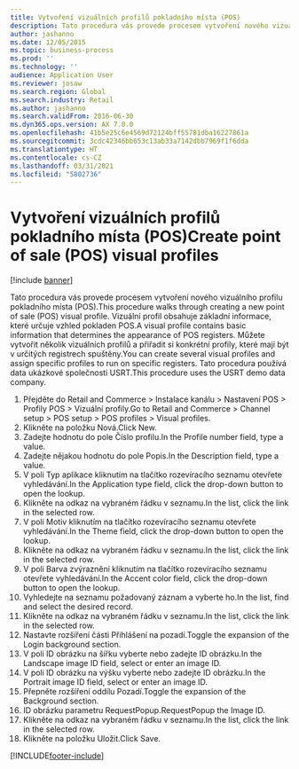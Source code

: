```yaml
---
title: Vytvoření vizuálních profilů pokladního místa (POS)
description: Tato procedura vás provede procesem vytvoření nového vizuálního profilu pokladního místa (POS).
author: jashanno
ms.date: 12/05/2015
ms.topic: business-process
ms.prod: ''
ms.technology: ''
audience: Application User
ms.reviewer: josaw
ms.search.region: Global
ms.search.industry: Retail
ms.author: jashanno
ms.search.validFrom: 2016-06-30
ms.dyn365.ops.version: AX 7.0.0
ms.openlocfilehash: 41b5e25c6e4569d72124bff55781dba16227861a
ms.sourcegitcommit: 3cdc42346bb653c13ab33a7142dbb7969f1f6dda
ms.translationtype: HT
ms.contentlocale: cs-CZ
ms.lasthandoff: 03/31/2021
ms.locfileid: "5802736"
---
```

# <a name="create-point-of-sale-pos-visual-profiles"></a><span data-ttu-id="f1e19-103">Vytvoření vizuálních profilů pokladního místa (POS)</span><span class="sxs-lookup"><span data-stu-id="f1e19-103">Create point of sale (POS) visual profiles</span></span>

[!include [banner](../includes/banner.md)]

<span data-ttu-id="f1e19-104">Tato procedura vás provede procesem vytvoření nového vizuálního profilu pokladního místa (POS).</span><span class="sxs-lookup"><span data-stu-id="f1e19-104">This procedure walks through creating a new point of sale (POS) visual profile.</span></span> <span data-ttu-id="f1e19-105">Vizuální profil obsahuje základní informace, které určuje vzhled pokladen POS.</span><span class="sxs-lookup"><span data-stu-id="f1e19-105">A visual profile contains basic information that determines the appearance of POS registers.</span></span> <span data-ttu-id="f1e19-106">Můžete vytvořit několik vizuálních profilů a přiřadit si konkrétní profily, které mají být v určitých registrech spuštěny.</span><span class="sxs-lookup"><span data-stu-id="f1e19-106">You can create several visual profiles and assign specific profiles to run on specific registers.</span></span> <span data-ttu-id="f1e19-107">Tato procedura používá data ukázkové společnosti USRT.</span><span class="sxs-lookup"><span data-stu-id="f1e19-107">This procedure uses the USRT demo data company.</span></span>

1. <span data-ttu-id="f1e19-108">Přejděte do Retail and Commerce > Instalace kanálu > Nastavení POS > Profily POS > Vizuální profily.</span><span class="sxs-lookup"><span data-stu-id="f1e19-108">Go to Retail and Commerce > Channel setup > POS setup > POS profiles > Visual profiles.</span></span>
2. <span data-ttu-id="f1e19-109">Klikněte na položku Nová.</span><span class="sxs-lookup"><span data-stu-id="f1e19-109">Click New.</span></span>
3. <span data-ttu-id="f1e19-110">Zadejte hodnotu do pole Číslo profilu.</span><span class="sxs-lookup"><span data-stu-id="f1e19-110">In the Profile number field, type a value.</span></span>
4. <span data-ttu-id="f1e19-111">Zadejte nějakou hodnotu do pole Popis.</span><span class="sxs-lookup"><span data-stu-id="f1e19-111">In the Description field, type a value.</span></span>
5. <span data-ttu-id="f1e19-112">V poli Typ aplikace kliknutím na tlačítko rozevíracího seznamu otevřete vyhledávání.</span><span class="sxs-lookup"><span data-stu-id="f1e19-112">In the Application type field, click the drop-down button to open the lookup.</span></span>
6. <span data-ttu-id="f1e19-113">Klikněte na odkaz na vybraném řádku v seznamu.</span><span class="sxs-lookup"><span data-stu-id="f1e19-113">In the list, click the link in the selected row.</span></span>
7. <span data-ttu-id="f1e19-114">V poli Motiv kliknutím na tlačítko rozevíracího seznamu otevřete vyhledávání.</span><span class="sxs-lookup"><span data-stu-id="f1e19-114">In the Theme field, click the drop-down button to open the lookup.</span></span>
8. <span data-ttu-id="f1e19-115">Klikněte na odkaz na vybraném řádku v seznamu.</span><span class="sxs-lookup"><span data-stu-id="f1e19-115">In the list, click the link in the selected row.</span></span>
9. <span data-ttu-id="f1e19-116">V poli Barva zvýraznění kliknutím na tlačítko rozevíracího seznamu otevřete vyhledávání.</span><span class="sxs-lookup"><span data-stu-id="f1e19-116">In the Accent color field, click the drop-down button to open the lookup.</span></span>
10. <span data-ttu-id="f1e19-117">Vyhledejte na seznamu požadovaný záznam a vyberte ho.</span><span class="sxs-lookup"><span data-stu-id="f1e19-117">In the list, find and select the desired record.</span></span>
11. <span data-ttu-id="f1e19-118">Klikněte na odkaz na vybraném řádku v seznamu.</span><span class="sxs-lookup"><span data-stu-id="f1e19-118">In the list, click the link in the selected row.</span></span>
12. <span data-ttu-id="f1e19-119">Nastavte rozšíření části Přihlášení na pozadí.</span><span class="sxs-lookup"><span data-stu-id="f1e19-119">Toggle the expansion of the Login background section.</span></span>
13. <span data-ttu-id="f1e19-120">V poli ID obrázku na šířku vyberte nebo zadejte ID obrázku.</span><span class="sxs-lookup"><span data-stu-id="f1e19-120">In the Landscape image ID field, select or enter an image ID.</span></span>
14. <span data-ttu-id="f1e19-121">V poli ID obrázku na výšku vyberte nebo zadejte ID obrázku.</span><span class="sxs-lookup"><span data-stu-id="f1e19-121">In the Portrait image ID field, select or enter an image ID.</span></span>
15. <span data-ttu-id="f1e19-122">Přepněte rozšíření oddílu Pozadí.</span><span class="sxs-lookup"><span data-stu-id="f1e19-122">Toggle the expansion of the Background section.</span></span>
16. <span data-ttu-id="f1e19-123">ID obrázku parametru RequestPopup.</span><span class="sxs-lookup"><span data-stu-id="f1e19-123">RequestPopup the Image ID.</span></span>
17. <span data-ttu-id="f1e19-124">Klikněte na odkaz na vybraném řádku v seznamu.</span><span class="sxs-lookup"><span data-stu-id="f1e19-124">In the list, click the link in the selected row.</span></span>
18. <span data-ttu-id="f1e19-125">Klikněte na položku Uložit.</span><span class="sxs-lookup"><span data-stu-id="f1e19-125">Click Save.</span></span>



[!INCLUDE[footer-include](../../includes/footer-banner.md)]